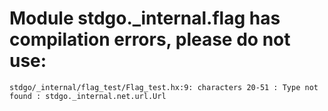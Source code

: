 # Module stdgo._internal.flag has compilation errors, please do not use:
```
stdgo/_internal/flag_test/Flag_test.hx:9: characters 20-51 : Type not found : stdgo._internal.net.url.Url

```

